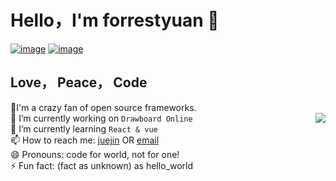 # Hello，I'm forrestyuan 👋

[![image](https://img.shields.io/badge/初心日志-❤-orange.svg)](http://www.forrestyuan.cn)
[![image](https://img.shields.io/badge/forrest酱-掘金-blue.svg)](https://juejin.cn/user/3421335917699335)  

## Love， Peace， Code
🤔I'm a crazy fan of open source frameworks.  
<img align="right" src="https://github-readme-stats.vercel.app/api?username=forrestyuan&show_icons=true&icon_color=CE1D2D&hide_title=true&theme=radical" />
<span>🔭 I’m currently working on `Drawboard Online`</span>  
<span>🌱 I’m currently learning `React & vue`</span>  
<span>📫 How to reach me: [juejin](https://juejin.cn/user/3421335917699335) OR [email](2316539148@qq.com)</span>  
<span>😄 Pronouns: code for world, not for one!</span>  
<span>⚡ Fun fact: (fact as unknown) as hello_world</span>  


<!--
**forrestyuan/forrestyuan** is a ✨ _special_ ✨ repository because its `README.md` (this file) appears on your GitHub profile.

Here are some ideas to get you started:
<img align="right" src="https://github-readme-stats.vercel.app/api/top-langs/?username=forrestyuan&layout=compact"/>
- 🔭 I’m currently working on ...
- 🌱 I’m currently learning ...
- 👯 I’m looking to collaborate on ...
- 🤔 I’m looking for help with ...
- 💬 Ask me about ...
- 📫 How to reach me: ...
- 😄 Pronouns: ...
- ⚡ Fun fact: ...
-->

